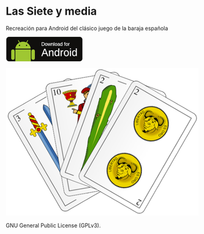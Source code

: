 # Las Siete y media

Recreación para Android del clásico juego de la baraja española

[![download](https://github.com/Webierta/siete_media/blob/master/apk/download.png)](https://github.com/Webierta/siete_media/releases/download/v1.2.0/app.apk)

![Siete y media](https://github.com/Webierta/siete_media/blob/master/assets/images/portada.png)

GNU General Public License (GPLv3).
